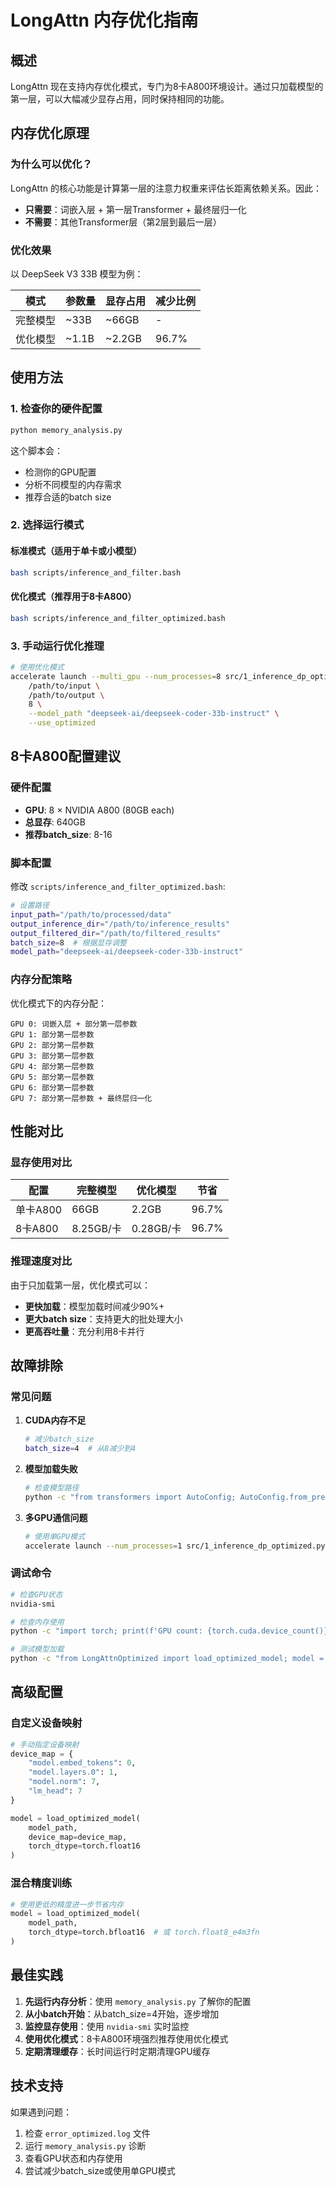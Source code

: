 # LongAttn 内存优化指南

## 概述

LongAttn 现在支持内存优化模式，专门为8卡A800环境设计。通过只加载模型的第一层，可以大幅减少显存占用，同时保持相同的功能。

## 内存优化原理

### 为什么可以优化？

LongAttn 的核心功能是计算第一层的注意力权重来评估长距离依赖关系。因此：

- **只需要**：词嵌入层 + 第一层Transformer + 最终层归一化
- **不需要**：其他Transformer层（第2层到最后一层）

### 优化效果

以 DeepSeek V3 33B 模型为例：

| 模式 | 参数量 | 显存占用 | 减少比例 |
|------|--------|----------|----------|
| 完整模型 | ~33B | ~66GB | - |
| 优化模型 | ~1.1B | ~2.2GB | 96.7% |

## 使用方法

### 1. 检查你的硬件配置

```bash
python memory_analysis.py
```

这个脚本会：
- 检测你的GPU配置
- 分析不同模型的内存需求
- 推荐合适的batch size

### 2. 选择运行模式

#### 标准模式（适用于单卡或小模型）
```bash
bash scripts/inference_and_filter.bash
```

#### 优化模式（推荐用于8卡A800）
```bash
bash scripts/inference_and_filter_optimized.bash
```

### 3. 手动运行优化推理

```bash
# 使用优化模式
accelerate launch --multi_gpu --num_processes=8 src/1_inference_dp_optimized.py \
    /path/to/input \
    /path/to/output \
    8 \
    --model_path "deepseek-ai/deepseek-coder-33b-instruct" \
    --use_optimized
```

## 8卡A800配置建议

### 硬件配置
- **GPU**: 8 × NVIDIA A800 (80GB each)
- **总显存**: 640GB
- **推荐batch_size**: 8-16

### 脚本配置
修改 `scripts/inference_and_filter_optimized.bash`:

```bash
# 设置路径
input_path="/path/to/processed/data"
output_inference_dir="/path/to/inference_results"
output_filtered_dir="/path/to/filtered_results"
batch_size=8  # 根据显存调整
model_path="deepseek-ai/deepseek-coder-33b-instruct"
```

### 内存分配策略

优化模式下的内存分配：

```
GPU 0: 词嵌入层 + 部分第一层参数
GPU 1: 部分第一层参数
GPU 2: 部分第一层参数
GPU 3: 部分第一层参数
GPU 4: 部分第一层参数
GPU 5: 部分第一层参数
GPU 6: 部分第一层参数
GPU 7: 部分第一层参数 + 最终层归一化
```

## 性能对比

### 显存使用对比

| 配置 | 完整模型 | 优化模型 | 节省 |
|------|----------|----------|------|
| 单卡A800 | 66GB | 2.2GB | 96.7% |
| 8卡A800 | 8.25GB/卡 | 0.28GB/卡 | 96.7% |

### 推理速度对比

由于只加载第一层，优化模式可以：
- **更快加载**：模型加载时间减少90%+
- **更大batch size**：支持更大的批处理大小
- **更高吞吐量**：充分利用8卡并行

## 故障排除

### 常见问题

1. **CUDA内存不足**
   ```bash
   # 减少batch_size
   batch_size=4  # 从8减少到4
   ```

2. **模型加载失败**
   ```bash
   # 检查模型路径
   python -c "from transformers import AutoConfig; AutoConfig.from_pretrained('deepseek-ai/deepseek-coder-33b-instruct')"
   ```

3. **多GPU通信问题**
   ```bash
   # 使用单GPU模式
   accelerate launch --num_processes=1 src/1_inference_dp_optimized.py ...
   ```

### 调试命令

```bash
# 检查GPU状态
nvidia-smi

# 检查内存使用
python -c "import torch; print(f'GPU count: {torch.cuda.device_count()}')"

# 测试模型加载
python -c "from LongAttnOptimized import load_optimized_model; model = load_optimized_model('deepseek-ai/deepseek-coder-33b-instruct')"
```

## 高级配置

### 自定义设备映射

```python
# 手动指定设备映射
device_map = {
    "model.embed_tokens": 0,
    "model.layers.0": 1,
    "model.norm": 7,
    "lm_head": 7
}

model = load_optimized_model(
    model_path,
    device_map=device_map,
    torch_dtype=torch.float16
)
```

### 混合精度训练

```python
# 使用更低的精度进一步节省内存
model = load_optimized_model(
    model_path,
    torch_dtype=torch.bfloat16  # 或 torch.float8_e4m3fn
)
```

## 最佳实践

1. **先运行内存分析**：使用 `memory_analysis.py` 了解你的配置
2. **从小batch开始**：从batch_size=4开始，逐步增加
3. **监控显存使用**：使用 `nvidia-smi` 实时监控
4. **使用优化模式**：8卡A800环境强烈推荐使用优化模式
5. **定期清理缓存**：长时间运行时定期清理GPU缓存

## 技术支持

如果遇到问题：
1. 检查 `error_optimized.log` 文件
2. 运行 `memory_analysis.py` 诊断
3. 查看GPU状态和内存使用
4. 尝试减少batch_size或使用单GPU模式 
